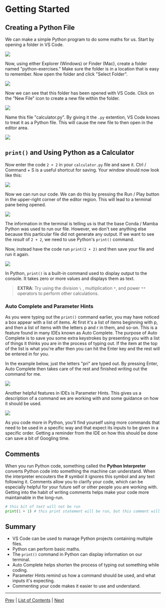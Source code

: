 # Getting Started

## Creating a Python File

We can make a simple Python program to do some maths for us. Start by opening a folder in VS Code.

![](./pictures/vscode-open-folder.png)

Now, using either Explorer (Windows) or Finder (Mac), create a folder named "python-exercises." Make sure the folder is in a location that is easy to remember. Now open the folder and click "Select Folder".

![](./pictures/create-python-folder.gif)

Now we can see that this folder has been opened with VS Code. Click on the "New File" icon to create a new file within the folder.

![](./pictures/create-file-vscode.png)

Name this file "calculator.py". By giving it the `.py` extention, VS Code knows to treat it as a Python file. This will cause the new file to then open in the editor area.

![](./pictures/make-calculator-file.gif)

## `print()` and Using Python as a Calculator

Now enter the code `2 + 2` in your `calculator.py` file and save it. Ctrl / Command + S is a useful shortcut for saving. Your window should now look like this:

![](./pictures/calculator-code.png)

Now we can run our code. We can do this by pressing the Run / Play button in the upper-right corner of the editor region. This will lead to a terminal pane being opened.

![](./pictures/running-calculator-code.gif)

The information in the terminal is telling us is that the base Conda / Mamba Python was used to run our file. However, we don't see anything else because this particular file did not generate any output. If we want to see the _result_ of `2 + 2`, we need to use Python's `print()` command.

Now, instead have the code run `print(2 + 2)` and then save your file and run it again.

![](./pictures/calculator-output.png)

In Python, `print()` is a built-in command used to display output to the console. It takes zero or more values and displays them as text.

> **EXTRA**: Try using the division `\` , multiplication `*`, and power `**` operators to perform other calculations.

### Auto Complete and Parameter Hints

As you were typing out the `print()` command earlier, you may have noticed a box appear with a list of items. At first it's a list of items beginning with p, and then a list of items with the letters p and r in them, and so-on. This is a feature found in many IDEs known as Auto Complete. The purpose of Auto Complete is to save you some extra keystrokes by presenting you with a list of things it thinks you are in the process of typing out. If the item at the top of the list is what you're after then you can hit the Enter key and the rest will be entered in for you.

In the example below, just the letters "pri" are typed out. By pressing Enter, Auto Complete then takes care of the rest and finished writing out the command for me.

![](./pictures/vscode-autocomplete.gif)

Another helpful features in IDEs is Parameter Hints. This gives us a description of a command we are working with and some guidance on how it should be used.

![](./pictures/parameter-hints.gif)

As you code more in Python, you'll find yourself using more commands that need to be used in a specific way and that expect its inputs to be given in a specific order. Getting a reminder from the IDE on how this should be done can save a bit of Googling time.

## Comments

When you run Python code, something called the **Python Interpreter** converts Python code into something the machine can understand. When the interpreter encouters the # symbol it ignores this symbol and any text following it. Comments allow you to clarify your code, which can be especially helpful for your future self or other people you are working with. Getting into the habit of writing comments helps make your code more maintainable in the long-run.

```python
# this bit of text will not be run
print(1 + 1) # this print statement will be run, but this comment will not
```

## Summary

- VS Code can be used to manage Python projects containing multiple files.
- Python can perform basic maths.
- The `print()` command in Python can display information on our terminal.
- Auto Complete helps shorten the process of typing out something while coding.
- Parameter Hints remind us how a command should be used, and what inputs it's expecting.
- Commenting your code makes it easier to use and understand.

---
[Prev](introduction.md) | [List of Contents](README.md) | [Next](variables.md)
